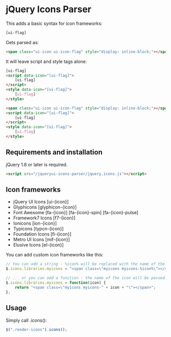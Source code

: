 jQuery Icons Parser
============

This adds a basic syntax for icon frameworks:

```html
[ui-flag]

```

Gets parsed as:

```html
<span class="ui-icon ui-icon-flag" style="display: inline-block;"></span>

```

It will leave script and style tags alone:

```html
[ui-flag]
<script data-icon="[ui-flag]">
    [ui-flag]
</script>
<style data-icon="[ui-flag]">
    [ui-flag]
</style>

```

```html
<span class="ui-icon ui-icon-flag" style="display: inline-block;"></span>
<script data-icon="[ui-flag]">
    [ui-flag]
</script>
<style data-icon="[ui-flag]">
    [ui-flag]
</style>

```

Requirements and installation
------------

jQuery 1.8 or later is required.

```html
<script src="/jqueryui-icons-parser/jquery.icons.js"></script>

```

Icon frameworks
------------

- jQuery UI Icons
	[ui-{icon}]
- Glyphicons
	[glyphicon-{icon}]
- Font Awesome
	[fa-{icon}]
	[fa-{icon}-spin]
	[fa-{icon}-pulse]
- Framework7 Icons
	[f7-{icon}]
- Ionicons
	[ion-{icon}]
- Typicons
	[typcn-{icon}]
- Foundation Icons
	[fi-{icon}]
- Metro UI Icons
	[mif-{icon}]
- Elusive Icons
	[el-{icon}]

You can add custom icon frameworks like this:

```js
// You can add a string - %icon% will be replaced with the name of the icon
$.icons.libraries.myicons = "<span class=\"myicons myicons-%icon%\"></span>";

// ... or you can add a function - the name of the icon will be passed as the first argument
$.icons.libraries.myicons = function(icon) {
	return "<span class=\"myicons myicons-" + icon + "\"></span>";
};

```

Usage
------------

Simply call .icons():

```js
$(".render-icons").icons();

```
